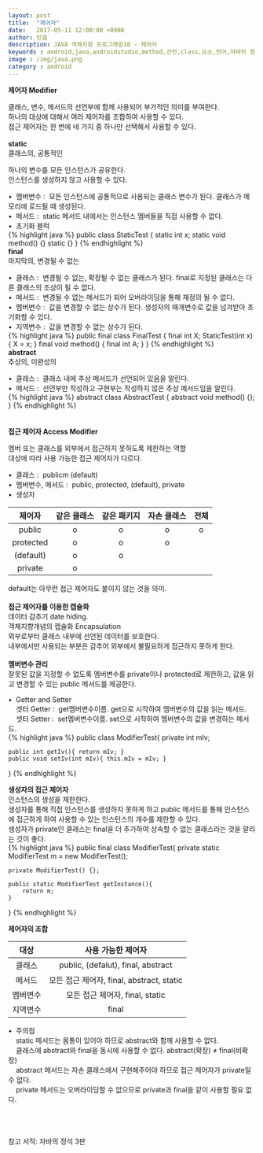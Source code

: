 ```yaml
---
layout: post
title:  "제어자"
date:   2017-05-11 12:00:00 +0900
author: 민갤
description: JAVA 객체지향 프로그래밍10 - 제어자
keywords : android,java,androidstudio,method,선언,class,요소,언어,자바의 정석,프로그래밍,제어자,modifier
image : /img/java.png
category : android
---
```

<div><strong class="h2">제어자 Modifier</strong></div><p></p>

<div>클래스, 변수, 메서드의 선언부에 함께 사용되어 부가적인 의미를 부여한다.</div>
<div>하나의 대상에 대해서 여러 제어자를 조합하여 사용할 수 있다.</div>
<div>접근 제어자는 한 번에 네 가지 중 하나만 선택해서 사용할 수 있다.</div>
<br>

<div><strong>static</strong></div>
<div>클래스의, 공통적인</div><p></p>
<div>하나의 변수를 모든 인스턴스가 공유한다.</div>
<div>인스턴스를 생성하지 않고 사용할 수 있다.</div><p></p>
<div>&#149;&nbsp; 멤버변수 :&nbsp; 모든 인스턴스에 공통적으로 사용되는 클래스 변수가 된다. 클래스가 메모리에 로드될 때 생성된다.</div>
<div>&#149;&nbsp; 메서드 :&nbsp; static 메서드 내에서는 인스턴스 멤버들을 직접 사용할 수 없다.</div>
<div>&#149;&nbsp; 초기화 블럭</div>
{% highlight java %}
public class StaticTest {
    static int x;
    static void method() {}
    static {}
}
{% endhighlight %}
<br>

<div><strong>final</strong></div>
<div>마지막의, 변경될 수 없는</div><p></p>
<div>&#149;&nbsp; 클래스 :&nbsp; 변경될 수 없는, 확장될 수 없는 클래스가 된다. final로 지정된 클래스는 다른 클래스의 조상이 될 수 없다.</div>
<div>&#149;&nbsp; 메서드 :&nbsp; 변경될 수 없는 메서드가 되어 오버라이딩을 통해 재정의 될 수 없다.</div>
<div>&#149;&nbsp; 멤버변수 :&nbsp; 값을 변경할 수 없는 상수가 된다. 생성자의 매개변수로 값을 넘겨받아 초기화할 수 있다.</div>
<div>&#149;&nbsp; 지역변수 :&nbsp; 값을 변경할 수 없는 상수가 된다.</div>
{% highlight java %}
public final class FinalTest {
    final int X;
    StaticTest(int x){
        X = x;
    }
    final void method() {
	final int A;
    }
}
{% endhighlight %}
<br>

<div><strong>abstract</strong></div>
<div>추상의, 미완성의</div><p></p>
<div>&#149;&nbsp; 클래스 :&nbsp; 클래스 내에 추상 메서드가 선언되어 있음을 알린다.</div>
<div>&#149;&nbsp; 메서드 :&nbsp; 선언부만 작성하고 구현부는 작성하지 않은 추상 메서드임을 알린다.</div>
{% highlight java %}
abstract class AbstractTest {
    abstract void method() {};
}
{% endhighlight %}
<br>
<br>
<br>

<div><strong class="h2">접근 제어자 Access Modifier</strong></div><p></p>
<div>멤버 또는 클래스를 외부에서 접근하지 못하도록 제한하는 역할</div>
<div>대상에 따라 사용 가능한 접근 제어자가 다르다.</div><p></p>
<div>&#149;&nbsp; 클래스 :&nbsp; publicm (default)</div>
<div>&#149;&nbsp; 멤버변수, 메서드 :&nbsp; public, protected, (default), private</div>
<div>&#149;&nbsp; 생성자</div>

|제어자|같은 클래스|같은 패키지|자손 클래스|전체|
|:-:|:-:|:-:|:-:|:-:|
|public|o|o|o|o|
|protected|o|o|o||
|(default)|o|o|||
|private|o||||

<div>default는 아무런 접근 제어자도 붙이지 않는 것을 의미.</div>
<br>

<div><strong>접근 제어자를 이용한 캡슐화</strong></div>
<div>데이터 감추기 date hiding.</div>
<div>객체지향개념의 캡슐화 Encapsulation</div>
<div>외부로부터 클래스 내부에 선언된 데이터를 보호한다.</div>
<div>내부에서만 사용되는 부분은 감추어 외부에서 불필요하게 접근하지 못하게 한다.</div>
<br> 

<div><strong>멤버변수 관리</strong></div>
<div>잘못된 값을 지정할 수 없도록 멤버변수를 private이나 protected로 제한하고, 값을 읽고 변경할 수 있는 public 메서드를 제공한다.</div><p></p>
<div>&#149;&nbsp; Getter and Setter</div>
<div>&nbsp; &nbsp; 겟터 Getter :&nbsp; get멤버변수이름. get으로 시작하여 멤버변수의 값을 읽는 메서드.</div>
<div>&nbsp; &nbsp; 셋터 Setter :&nbsp; set멤버변수이름. set으로 시작하여 멤버변수의 값을 변경하는 메서드.</div>
{% highlight java %}
public class ModifierTest{
    private int mIv;

    public int getIv(){ return mIv; }
    public void setIv(int mIv){ this.mIv = mIv; }
}
{% endhighlight %}
<br>

<div><strong>생성자의 접근 제어자</strong></div>
<div>인스턴스의 생성을 제한한다.</div>
<div>생성자를 통해 직접 인스턴스를 생성하지 못하게 하고 public 메서드를 통해 인스턴스에 접근하게 하여 사용할 수 있는 인스턴스의 개수를 제한할 수 있다.</div>
<div>생성자가 private인 클래스는 final을 더 추가하여 상속할 수 없는 클래스라는 것을 알리는 것이 좋다.</div>
{% highlight java %}
public final class ModifierTest{
    private static ModifierTest m = new ModifierTest();

    private ModifierTest() {};

    public static ModifierTest getInstance(){
        return m;
    }
}
{% endhighlight %}
<br>

<div><strong>제어자의 조합</strong></div><div></div>

|대상|사용 가능한 제어자|
|:-:|:-:|
|클래스|public, (defalut), final, abstract|
|메서드|모든 접근 제어자, final, abstract, static|
|멤버변수|모든 접근 제어자, final, static|
|지역변수|final|

<div>&#149;&nbsp; 주의점</div>
<div>&nbsp; &nbsp; static 메서드는 몸통이 있어야 하므로 abstract와 함께 사용할 수 없다.</div>
<div>&nbsp; &nbsp; 클래스에 abstract와 final을 동시에 사용할 수 없다. abstract(확장) ≠ final(비확장)</div>
<div>&nbsp; &nbsp; abstract 메서드는 자손 클래스에서 구현해주어야 하므로 접근 제어자가 private일 수 없다.</div>
<div>&nbsp; &nbsp; private 메서드는 오버라이딩할 수 없으므로 private과 final을 같이 사용할 필요 없다.</div>
<br>
<br>
<br>

참고 서적: 자바의 정석 3판
